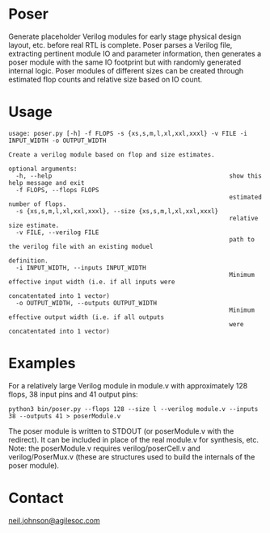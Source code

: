 # Poser

Generate placeholder Verilog modules for early stage physical design layout, etc. before real RTL is complete. Poser parses a Verilog file, extracting pertinent module IO and parameter information, then generates a poser module with the same IO footprint but with randomly generated internal logic. Poser modules of different sizes can be created through estimated flop counts and relative size based on IO count.

# Usage

```
usage: poser.py [-h] -f FLOPS -s {xs,s,m,l,xl,xxl,xxxl} -v FILE -i INPUT_WIDTH -o OUTPUT_WIDTH

Create a verilog module based on flop and size estimates.

optional arguments:
  -h, --help                                                 show this help message and exit
  -f FLOPS, --flops FLOPS
                                                             estimated number of flops.
  -s {xs,s,m,l,xl,xxl,xxxl}, --size {xs,s,m,l,xl,xxl,xxxl}
                                                             relative size estimate.
  -v FILE, --verilog FILE
                                                             path to the verilog file with an existing moduel
                                                             definition.
  -i INPUT_WIDTH, --inputs INPUT_WIDTH
                                                             Minimum effective input width (i.e. if all inputs were
                                                             concatentated into 1 vector)
  -o OUTPUT_WIDTH, --outputs OUTPUT_WIDTH
                                                             Minimum effective output width (i.e. if all outputs
                                                             were concatentated into 1 vector)
```

# Examples 

For a relatively large Verilog module in module.v with approximately 128 flops, 38 input pins and 41 output pins:
```
python3 bin/poser.py --flops 128 --size l --verilog module.v --inputs 38 --outputs 41 > poserModule.v
```
The poser module is written to STDOUT (or poserModule.v with the redirect). It can be included in place of the real module.v for synthesis, etc. Note: the poserModule.v requires verilog/poserCell.v and verilog/PoserMux.v (these are structures used to build the internals of the poser module).

# Contact

neil.johnson@agilesoc.com
